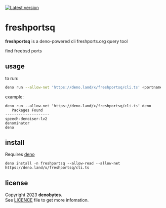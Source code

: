 
[![Latest version](https://deno.land/badge/freshportsq/version)](https://deno.land/x/freshportsq)

# freshportsq

**freshportsq** is a deno-powered cli freshports.org query tool

find freebsd ports

## usage

to run:

```sh
deno run --allow-net 'https://deno.land/x/freshportsq/cli.ts' <portname>
```

example:

```
deno run --allow-net 'https://deno.land/x/freshportsq/cli.ts' deno
   Packages Found   
--------------------
speech-denoiser-lv2
denominator
deno
```

## install

Requires [deno](https://deno.land/manual@v1.33.2/getting_started/installation)

```
deno install -n freshportsq --allow-read --allow-net https://deno.land/x/freshportsq/cli.ts
```

## license

Copyright 2023 **denobytes**.\
See [LICENCE](LICENSE) file to get more infomation.

